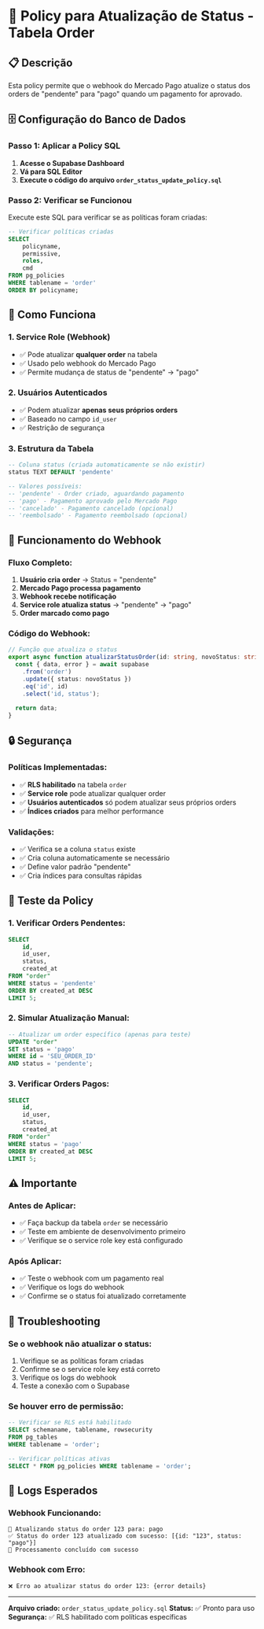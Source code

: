 # 🔄 Policy para Atualização de Status - Tabela Order

## 📋 Descrição
Esta policy permite que o webhook do Mercado Pago atualize o status dos orders de "pendente" para "pago" quando um pagamento for aprovado.

## 🗄️ Configuração do Banco de Dados

### **Passo 1: Aplicar a Policy SQL**

1. **Acesse o Supabase Dashboard**
2. **Vá para SQL Editor**
3. **Execute o código do arquivo `order_status_update_policy.sql`**

### **Passo 2: Verificar se Funcionou**

Execute este SQL para verificar se as políticas foram criadas:

```sql
-- Verificar políticas criadas
SELECT 
    policyname,
    permissive,
    roles,
    cmd
FROM pg_policies 
WHERE tablename = 'order'
ORDER BY policyname;
```

## 🔧 Como Funciona

### **1. Service Role (Webhook)**
- ✅ Pode atualizar **qualquer order** na tabela
- ✅ Usado pelo webhook do Mercado Pago
- ✅ Permite mudança de status de "pendente" → "pago"

### **2. Usuários Autenticados**
- ✅ Podem atualizar **apenas seus próprios orders**
- ✅ Baseado no campo `id_user`
- ✅ Restrição de segurança

### **3. Estrutura da Tabela**
```sql
-- Coluna status (criada automaticamente se não existir)
status TEXT DEFAULT 'pendente'

-- Valores possíveis:
-- 'pendente' - Order criado, aguardando pagamento
-- 'pago' - Pagamento aprovado pelo Mercado Pago
-- 'cancelado' - Pagamento cancelado (opcional)
-- 'reembolsado' - Pagamento reembolsado (opcional)
```

## 🚀 Funcionamento do Webhook

### **Fluxo Completo:**
1. **Usuário cria order** → Status = "pendente"
2. **Mercado Pago processa pagamento**
3. **Webhook recebe notificação**
4. **Service role atualiza status** → "pendente" → "pago"
5. **Order marcado como pago**

### **Código do Webhook:**
```typescript
// Função que atualiza o status
export async function atualizarStatusOrder(id: string, novoStatus: string) {
  const { data, error } = await supabase
    .from('order')
    .update({ status: novoStatus })
    .eq('id', id)
    .select('id, status');
  
  return data;
}
```

## 🔒 Segurança

### **Políticas Implementadas:**
- ✅ **RLS habilitado** na tabela `order`
- ✅ **Service role** pode atualizar qualquer order
- ✅ **Usuários autenticados** só podem atualizar seus próprios orders
- ✅ **Índices criados** para melhor performance

### **Validações:**
- ✅ Verifica se a coluna `status` existe
- ✅ Cria coluna automaticamente se necessário
- ✅ Define valor padrão "pendente"
- ✅ Cria índices para consultas rápidas

## 🧪 Teste da Policy

### **1. Verificar Orders Pendentes:**
```sql
SELECT 
    id,
    id_user,
    status,
    created_at
FROM "order" 
WHERE status = 'pendente'
ORDER BY created_at DESC
LIMIT 5;
```

### **2. Simular Atualização Manual:**
```sql
-- Atualizar um order específico (apenas para teste)
UPDATE "order" 
SET status = 'pago' 
WHERE id = 'SEU_ORDER_ID' 
AND status = 'pendente';
```

### **3. Verificar Orders Pagos:**
```sql
SELECT 
    id,
    id_user,
    status,
    created_at
FROM "order" 
WHERE status = 'pago'
ORDER BY created_at DESC
LIMIT 5;
```

## ⚠️ Importante

### **Antes de Aplicar:**
- ✅ Faça backup da tabela `order` se necessário
- ✅ Teste em ambiente de desenvolvimento primeiro
- ✅ Verifique se o service role key está configurado

### **Após Aplicar:**
- ✅ Teste o webhook com um pagamento real
- ✅ Verifique os logs do webhook
- ✅ Confirme se o status foi atualizado corretamente

## 🐛 Troubleshooting

### **Se o webhook não atualizar o status:**
1. Verifique se as políticas foram criadas
2. Confirme se o service role key está correto
3. Verifique os logs do webhook
4. Teste a conexão com o Supabase

### **Se houver erro de permissão:**
```sql
-- Verificar se RLS está habilitado
SELECT schemaname, tablename, rowsecurity 
FROM pg_tables 
WHERE tablename = 'order';

-- Verificar políticas ativas
SELECT * FROM pg_policies WHERE tablename = 'order';
```

## 📝 Logs Esperados

### **Webhook Funcionando:**
```
🔄 Atualizando status do order 123 para: pago
✅ Status do order 123 atualizado com sucesso: [{id: "123", status: "pago"}]
🎉 Processamento concluído com sucesso
```

### **Webhook com Erro:**
```
❌ Erro ao atualizar status do order 123: {error details}
```

---

**Arquivo criado:** `order_status_update_policy.sql`
**Status:** ✅ Pronto para uso
**Segurança:** ✅ RLS habilitado com políticas específicas
